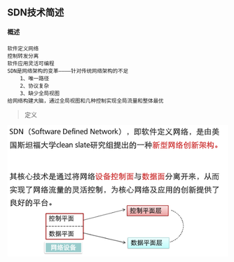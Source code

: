 ## SDN技术简述

#### 概述

```
软件定义网络
控制转发分离
软件应用灵活可编程
SDN是网络架构的变革————针对传统网络架构的不足
	1、唯一路径
	2、协议复杂
	3、缺少全局视图
给网络构建大脑，通过全局视图和几种控制实现全局流量和整体最优
```

> 定义

![](images/SDN定义.png)

